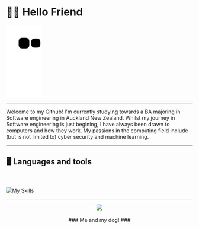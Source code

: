 # ✌🏽 Hello Friend

![snake svg](https://github.com/Trentjm/Trentjm/blob/output/github-contribution-grid-snake.svg)

---

Welcome to my Github! I'm currently studying towards a BA majoring in Software engineering in Auckland New Zealand. Whilst my journey in Software engineering is just begining, I have always been drawn to computers and how they work. My passions in the computing field include (but is not limited to) cyber security and machine learning.

---

## <c> 🖥️ Languages and tools <c>

<br>

[![My Skills](https://skillicons.dev/icons?i=linux,cpp,swift,git,html,css)](https://skillicons.dev)

---

<p align="center">
<img src="C:\Users\trent\Downloads\Zen.gif"
</p>

<br>
<p style="text-align: center;"> ### Me and my dog! ### </p>
